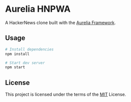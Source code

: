 # Aurelia HNPWA

A HackerNews clone built with the [Aurelia Framework](https://aurelia.io).

## Usage

```bash
# Install dependencies
npm install

# Start dev server
npm start
```

## License

This project is licensed under the terms of the [MIT](LICENSE) License.
